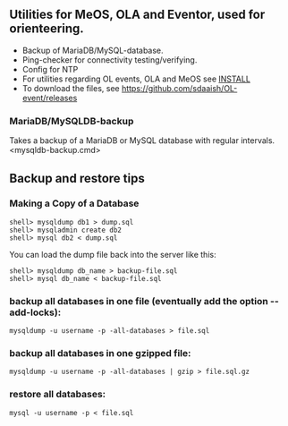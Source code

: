 
## Utilities for MeOS, OLA and Eventor, used for orienteering.
- Backup of MariaDB/MySQL-database.
- Ping-checker for connectivity testing/verifying.
- Config for NTP
- For utilities regarding OL events, OLA and MeOS see [INSTALL](INSTALL.md)
- To download the files, see https://github.com/sdaaish/OL-event/releases

### MariaDB/MySQLDB-backup
Takes a backup of a MariaDB or MySQL database with regular intervals.
<mysqldb-backup.cmd>

## Backup and restore tips

### Making a Copy of a Database

    shell> mysqldump db1 > dump.sql
    shell> mysqladmin create db2
    shell> mysql db2 < dump.sql

You can load the dump file back into the server like this:

    shell> mysqldump db_name > backup-file.sql
    shell> mysql db_name < backup-file.sql

### backup all databases in one file (eventually add the option --add-locks):

    mysqldump -u username -p -all-databases > file.sql

### backup all databases in one gzipped file:

    mysqldump -u username -p -all-databases | gzip > file.sql.gz

### restore all databases:

    mysql -u username -p < file.sql
